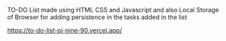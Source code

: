 TO-DO List made using HTML CSS and Javascript and also Local Storage of Browser for adding persistence in the tasks added in the list 

https://to-do-list-pi-nine-90.vercel.app/
